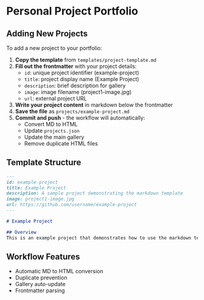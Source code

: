# Personal Project Portfolio

## Adding New Projects

To add a new project to your portfolio:

1. **Copy the template** from `templates/project-template.md`
2. **Fill out the frontmatter** with your project details:
   - `id`: unique project identifier (example-project)
   - `title`: project display name (Example Project)
   - `description`: brief description for gallery
   - `image`: image filename (project1-image.jpg)
   - `url`: external project URL
3. **Write your project content** in markdown below the frontmatter
4. **Save the file** as `projects/example-project.md`
5. **Commit and push** - the workflow will automatically:
   - Convert MD to HTML
   - Update `projects.json`
   - Update the main gallery
   - Remove duplicate HTML files

## Template Structure

```markdown
---
id: example-project
title: Example Project
description: A sample project demonstrating the markdown template
image: project1-image.jpg
url: https://github.com/username/example-project
---

# Example Project

## Overview
This is an example project that demonstrates how to use the markdown template system.
```

## Workflow Features

- Automatic MD to HTML conversion
- Duplicate prevention
- Gallery auto-update
- Frontmatter parsing